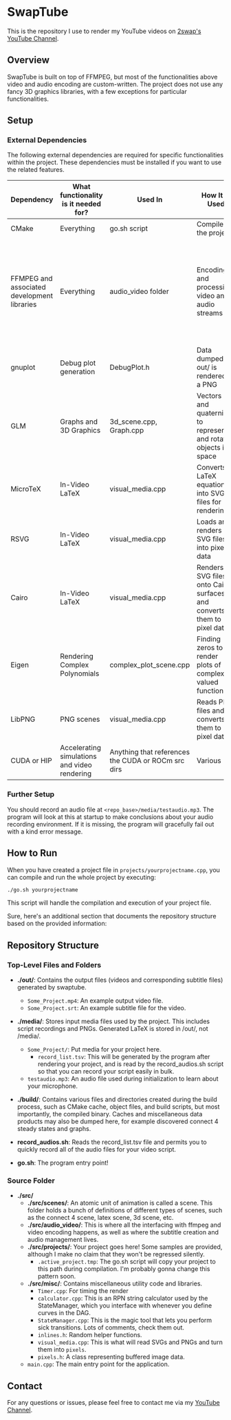 # SwapTube

This is the repository I use to render my YouTube videos on [2swap's YouTube Channel](https://www.youtube.com/@twoswap).

## Overview

SwapTube is built on top of FFMPEG, but most of the functionalities above video and audio encoding are custom-written. The project does not use any fancy 3D graphics libraries, with a few exceptions for particular functionalities.

## Setup
### External Dependencies

The following external dependencies are required for specific functionalities within the project. These dependencies must be installed if you want to use the related features.

| Dependency | What functionality is it needed for? | Used In | How It Is Used | Installation |
|------------|---------|---------|----------------|--------------|
| CMake | Everything | go.sh script | Compiles the project | `sudo apt install cmake` |
| FFMPEG and associated development libraries | Everything | audio_video folder | Encoding and processing video and audio streams | `sudo apt install ffmpeg libavcodec-dev libavformat-dev libavdevice-dev libavutil-dev libavfilter-dev libswscale-dev libpostproc-dev libswresample-dev` |
| gnuplot | Debug plot generation | DebugPlot.h | Data dumped in out/ is rendered to a PNG | `sudo apt install gnuplot` |
| GLM | Graphs and 3D Graphics | 3d_scene.cpp, Graph.cpp | Vectors and quaternions to represent and rotate objects in space | `sudo apt install libglm-dev` |
| MicroTeX | In-Video LaTeX | visual_media.cpp | Converts LaTeX equations into SVG files for rendering | Manual setup from MicroTeX repository |
| RSVG | In-Video LaTeX | visual_media.cpp | Loads and renders SVG files into pixel data | `sudo apt install librsvg2-dev libglib2.0-dev` |
| Cairo | In-Video LaTeX | visual_media.cpp | Renders SVG files onto Cairo surfaces and converts them to pixel data | `sudo apt install libcairo2-dev` |
| Eigen | Rendering Complex Polynomials | complex_plot_scene.cpp | Finding zeros to render plots of complex-valued functions | `sudo apt install libeigen3-dev` |
| LibPNG | PNG scenes | visual_media.cpp | Reads PNG files and converts them to pixel data | `sudo apt install libpng-dev` |
| CUDA or HIP | Accelerating simulations and video rendering | Anything that references the CUDA or ROCm src dirs | Various | Hardware-dependent |

### Further Setup
You should record an audio file at `<repo_base>/media/testaudio.mp3`. The program will look at this at startup to make conclusions about your audio recording environment. If it is missing, the program will gracefully fail out with a kind error message.

## How to Run

When you have created a project file in `projects/yourprojectname.cpp`, you can compile and run the whole project by executing:

```bash
./go.sh yourprojectname
```

This script will handle the compilation and execution of your project file.

Sure, here's an additional section that documents the repository structure based on the provided information:

## Repository Structure

### Top-Level Files and Folders

- **./out/**: Contains the output files (videos and corresponding subtitle files) generated by swaptube.
  - `Some_Project.mp4`: An example output video file.
  - `Some_Project.srt`: An example subtitle file for the video.

- **./media/**: Stores input media files used by the project. This includes script recordings and PNGs. Generated LaTeX is stored in /out/, not /media/.
  - `Some_Project/`: Put media for your project here.
    - `record_list.tsv`: This will be generated by the program after rendering your project, and is read by the record_audios.sh script so that you can record your script easily in bulk.
  - `testaudio.mp3`: An audio file used during initialization to learn about your microphone.

- **./build/**: Contains various files and directories created during the build process, such as CMake cache, object files, and build scripts, but most importantly, the compiled binary. Caches and miscellaneous data products may also be dumped here, for example discovered connect 4 steady states and graphs.

- **record_audios.sh**: Reads the record_list.tsv file and permits you to quickly record all of the audio files for your video script.

- **go.sh**: The program entry point!

### Source Folder

- **./src/**
  - **./src/scenes/**: An atomic unit of animation is called a scene. This folder holds a bunch of definitions of different types of scenes, such as the connect 4 scene, latex scene, 3d scene, etc.
  - **./src/audio_video/**: This is where all the interfacing with ffmpeg and video encoding happens, as well as where the subtitle creation and audio management lives.
  - **./src/projects/**: Your project goes here! Some samples are provided, although I make no claim that they won't be regressed silently. 
    - `.active_project.tmp`: The go.sh script will copy your project to this path during compilation. I'm probably gonna change this pattern soon.
  - **./src/misc/**: Contains miscellaneous utility code and libraries.
    - `Timer.cpp`: For timing the render
    - `calculator.cpp`: This is an RPN string calculator used by the StateManager, which you interface with whenever you define curves in the DAG.
    - `StateManager.cpp`: This is the magic tool that lets you perform sick transitions. Lots of comments, check them out.
    - `inlines.h`: Random helper functions.
    - `visual_media.cpp`: This is what will read SVGs and PNGs and turn them into `pixels`.
    - `pixels.h`: A class representing buffered image data.
  - `main.cpp`: The main entry point for the application.

## Contact

For any questions or issues, please feel free to contact me via my [YouTube Channel](https://www.youtube.com/@twoswap).
